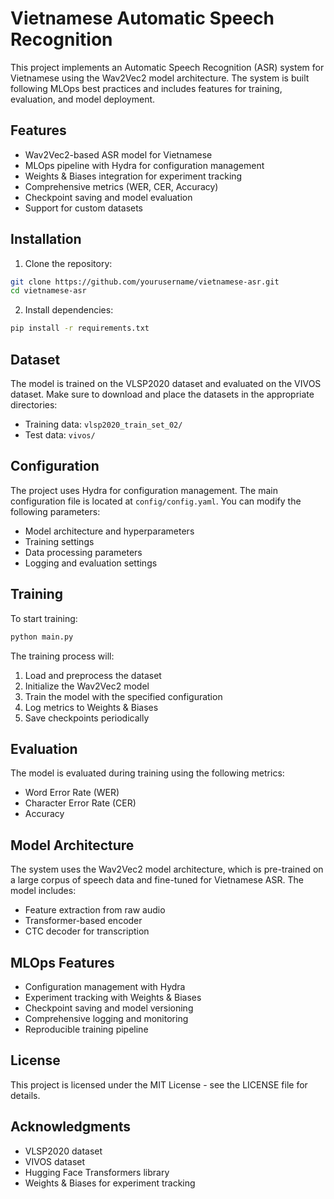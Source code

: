 # Vietnamese Automatic Speech Recognition

This project implements an Automatic Speech Recognition (ASR) system for Vietnamese using the Wav2Vec2 model architecture. The system is built following MLOps best practices and includes features for training, evaluation, and model deployment.

## Features

- Wav2Vec2-based ASR model for Vietnamese
- MLOps pipeline with Hydra for configuration management
- Weights & Biases integration for experiment tracking
- Comprehensive metrics (WER, CER, Accuracy)
- Checkpoint saving and model evaluation
- Support for custom datasets

## Installation

1. Clone the repository:
```bash
git clone https://github.com/yourusername/vietnamese-asr.git
cd vietnamese-asr
```

2. Install dependencies:
```bash
pip install -r requirements.txt
```

## Dataset

The model is trained on the VLSP2020 dataset and evaluated on the VIVOS dataset. Make sure to download and place the datasets in the appropriate directories:

- Training data: `vlsp2020_train_set_02/`
- Test data: `vivos/`

## Configuration

The project uses Hydra for configuration management. The main configuration file is located at `config/config.yaml`. You can modify the following parameters:

- Model architecture and hyperparameters
- Training settings
- Data processing parameters
- Logging and evaluation settings

## Training

To start training:

```bash
python main.py
```

The training process will:
1. Load and preprocess the dataset
2. Initialize the Wav2Vec2 model
3. Train the model with the specified configuration
4. Log metrics to Weights & Biases
5. Save checkpoints periodically

## Evaluation

The model is evaluated during training using the following metrics:
- Word Error Rate (WER)
- Character Error Rate (CER)
- Accuracy

## Model Architecture

The system uses the Wav2Vec2 model architecture, which is pre-trained on a large corpus of speech data and fine-tuned for Vietnamese ASR. The model includes:

- Feature extraction from raw audio
- Transformer-based encoder
- CTC decoder for transcription

## MLOps Features

- Configuration management with Hydra
- Experiment tracking with Weights & Biases
- Checkpoint saving and model versioning
- Comprehensive logging and monitoring
- Reproducible training pipeline

## License

This project is licensed under the MIT License - see the LICENSE file for details.

## Acknowledgments

- VLSP2020 dataset
- VIVOS dataset
- Hugging Face Transformers library
- Weights & Biases for experiment tracking 